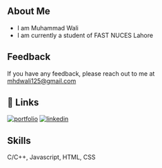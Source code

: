 
## About Me
- I am Muhammad Wali
- I am currently a student of FAST NUCES Lahore




## Feedback

If you have any feedback, please reach out to me at mhdwali125@gmail.com


## 🔗 Links
[![portfolio](https://img.shields.io/badge/my_portfolio-000?style=for-the-badge&logo=ko-fi&logoColor=white)](https://mhdwali.netlify.app/)
[![linkedin](https://img.shields.io/badge/linkedin-0A66C2?style=for-the-badge&logo=linkedin&logoColor=white)](https://www.linkedin.com/in/mhdwali/)


## Skills
C/C++, Javascript, HTML, CSS



<!---
iMuhammadWali/iMuhammadWali is a ✨ special ✨ repository because its `README.md` (this file) appears on your GitHub profile.
You can click the Preview link to take a look at your changes.
--->
